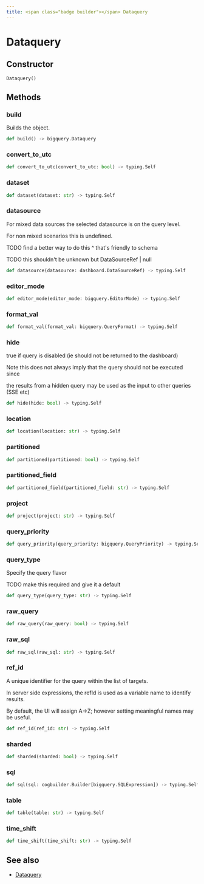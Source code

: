 ```yaml
---
title: <span class="badge builder"></span> Dataquery
---
```

# <span class="badge builder"></span> Dataquery

## Constructor

```python
Dataquery()
```
## Methods

### <span class="badge object-method"></span> build

Builds the object.

```python
def build() -> bigquery.Dataquery
```

### <span class="badge object-method"></span> convert_to_utc

```python
def convert_to_utc(convert_to_utc: bool) -> typing.Self
```

### <span class="badge object-method"></span> dataset

```python
def dataset(dataset: str) -> typing.Self
```

### <span class="badge object-method"></span> datasource

For mixed data sources the selected datasource is on the query level.

For non mixed scenarios this is undefined.

TODO find a better way to do this ^ that's friendly to schema

TODO this shouldn't be unknown but DataSourceRef | null

```python
def datasource(datasource: dashboard.DataSourceRef) -> typing.Self
```

### <span class="badge object-method"></span> editor_mode

```python
def editor_mode(editor_mode: bigquery.EditorMode) -> typing.Self
```

### <span class="badge object-method"></span> format_val

```python
def format_val(format_val: bigquery.QueryFormat) -> typing.Self
```

### <span class="badge object-method"></span> hide

true if query is disabled (ie should not be returned to the dashboard)

Note this does not always imply that the query should not be executed since

the results from a hidden query may be used as the input to other queries (SSE etc)

```python
def hide(hide: bool) -> typing.Self
```

### <span class="badge object-method"></span> location

```python
def location(location: str) -> typing.Self
```

### <span class="badge object-method"></span> partitioned

```python
def partitioned(partitioned: bool) -> typing.Self
```

### <span class="badge object-method"></span> partitioned_field

```python
def partitioned_field(partitioned_field: str) -> typing.Self
```

### <span class="badge object-method"></span> project

```python
def project(project: str) -> typing.Self
```

### <span class="badge object-method"></span> query_priority

```python
def query_priority(query_priority: bigquery.QueryPriority) -> typing.Self
```

### <span class="badge object-method"></span> query_type

Specify the query flavor

TODO make this required and give it a default

```python
def query_type(query_type: str) -> typing.Self
```

### <span class="badge object-method"></span> raw_query

```python
def raw_query(raw_query: bool) -> typing.Self
```

### <span class="badge object-method"></span> raw_sql

```python
def raw_sql(raw_sql: str) -> typing.Self
```

### <span class="badge object-method"></span> ref_id

A unique identifier for the query within the list of targets.

In server side expressions, the refId is used as a variable name to identify results.

By default, the UI will assign A->Z; however setting meaningful names may be useful.

```python
def ref_id(ref_id: str) -> typing.Self
```

### <span class="badge object-method"></span> sharded

```python
def sharded(sharded: bool) -> typing.Self
```

### <span class="badge object-method"></span> sql

```python
def sql(sql: cogbuilder.Builder[bigquery.SQLExpression]) -> typing.Self
```

### <span class="badge object-method"></span> table

```python
def table(table: str) -> typing.Self
```

### <span class="badge object-method"></span> time_shift

```python
def time_shift(time_shift: str) -> typing.Self
```

## See also

 * <span class="badge object-type-class"></span> [Dataquery](./object-Dataquery.md)
